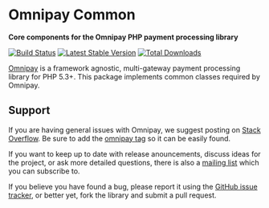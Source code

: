 # Omnipay Common

**Core components for the Omnipay PHP payment processing library**

[![Build Status](https://travis-ci.org/thephpleague/omnipay.png?branch=master)](https://travis-ci.org/thephpleague/omnipay)
[![Latest Stable Version](https://poser.pugx.org/league/omnipay/version.png)](https://packagist.org/packages/league/omnipay)
[![Total Downloads](https://poser.pugx.org/league/omnipay/d/total.png)](https://packagist.org/packages/league/omnipay)

[Omnipay](https://github.com/thephpleague/omnipay) is a framework agnostic, multi-gateway payment
processing library for PHP 5.3+. This package implements common classes required by Omnipay.

## Support

If you are having general issues with Omnipay, we suggest posting on
[Stack Overflow](http://stackoverflow.com/). Be sure to add the
[omnipay tag](http://stackoverflow.com/questions/tagged/omnipay) so it can be easily found.

If you want to keep up to date with release anouncements, discuss ideas for the project,
or ask more detailed questions, there is also a [mailing list](https://groups.google.com/forum/#!forum/omnipay) which
you can subscribe to.

If you believe you have found a bug, please report it using the [GitHub issue tracker](https://github.com/thephpleague/omnipay/issues),
or better yet, fork the library and submit a pull request.
